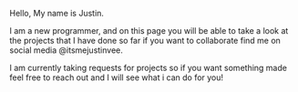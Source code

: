 Hello, My name is Justin. 

I am a new programmer, and on this page you will be able to take a look at the projects that I have done so far
if you want to collaborate find me on social media @itsmejustinvee.

I am currently taking requests for projects so if you want something made feel free to reach out and I will see
what i can do for you!
